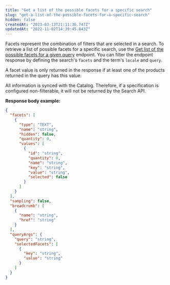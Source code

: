 ```yaml
---
title: "Get a list of the possible facets for a specific search"
slug: "get-a-list-of-the-possible-facets-for-a-specific-search"
hidden: false
createdAt: "2023-03-13T21:11:36.747Z"
updatedAt: "2022-11-02T14:39:45.843Z"
---
```


Facets represent the combination of filters that are selected in a search. To retrieve a list of possible facets for a specific search, use the [Get list of the possible facets for a given query](https://developers.vtex.com/docs/api-reference/intelligent-search-api#get-/facets/-facets-) endpoint. You can filter the endpoint response by defining the search's `facets` and the term's `locale` and `query`.

A facet value is only returned in the response if at least one of the products returned in the query has this value.

All information is synced with the Catalog. Therefore, if a specification is configured non-filterable, it will not be returned by the Search API.

**Response body example:**

```json
{
  "facets": [
    {
      "type": "TEXT",
      "name": "string",
      "hidden": false,
      "quantity": 0,
      "values": [
        {
          "id": "string",
          "quantity": 0,
          "name": "string",
          "key": "string",
          "value": "string",
          "selected": false
        }
      ]
    }
  ],
  "sampling": false,
  "breadcrumb": [
    {
      "name": "string",
      "href": "string"
    }
  ],
  "queryArgs": {
    "query": "string",
    "selectedFacets": [
      {
        "key": "string",
        "value": "string"
      }
    ]
  }
}
```

